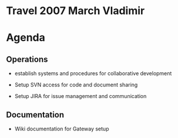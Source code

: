 # Travel 2007 March Vladimir

# Agenda

## Operations

- establish systems and procedures for collaborative development
	
- Setup SVN access for code and document sharing
- Setup JIRA for issue management and communication

## Documentation

- Wiki documentation for Gateway setup
